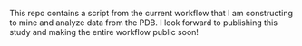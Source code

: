 This repo contains a script from the current workflow that I am constructing to mine and analyze data from the PDB. I look forward to publishing this study and making the entire workflow public soon!
